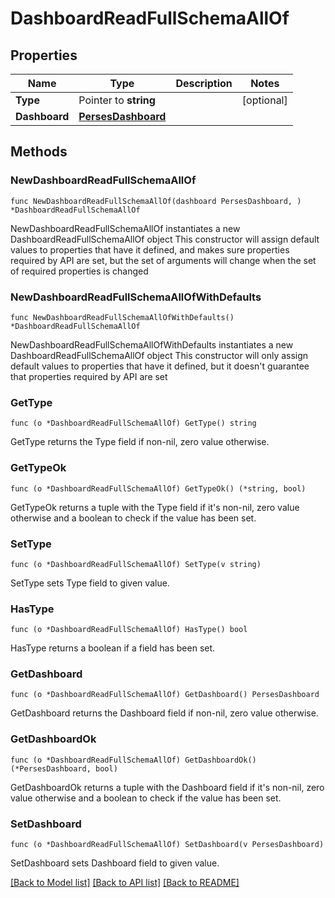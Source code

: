 # DashboardReadFullSchemaAllOf

## Properties

Name | Type | Description | Notes
------------ | ------------- | ------------- | -------------
**Type** | Pointer to **string** |  | [optional] 
**Dashboard** | [**PersesDashboard**](PersesDashboard.md) |  | 

## Methods

### NewDashboardReadFullSchemaAllOf

`func NewDashboardReadFullSchemaAllOf(dashboard PersesDashboard, ) *DashboardReadFullSchemaAllOf`

NewDashboardReadFullSchemaAllOf instantiates a new DashboardReadFullSchemaAllOf object
This constructor will assign default values to properties that have it defined,
and makes sure properties required by API are set, but the set of arguments
will change when the set of required properties is changed

### NewDashboardReadFullSchemaAllOfWithDefaults

`func NewDashboardReadFullSchemaAllOfWithDefaults() *DashboardReadFullSchemaAllOf`

NewDashboardReadFullSchemaAllOfWithDefaults instantiates a new DashboardReadFullSchemaAllOf object
This constructor will only assign default values to properties that have it defined,
but it doesn't guarantee that properties required by API are set

### GetType

`func (o *DashboardReadFullSchemaAllOf) GetType() string`

GetType returns the Type field if non-nil, zero value otherwise.

### GetTypeOk

`func (o *DashboardReadFullSchemaAllOf) GetTypeOk() (*string, bool)`

GetTypeOk returns a tuple with the Type field if it's non-nil, zero value otherwise
and a boolean to check if the value has been set.

### SetType

`func (o *DashboardReadFullSchemaAllOf) SetType(v string)`

SetType sets Type field to given value.

### HasType

`func (o *DashboardReadFullSchemaAllOf) HasType() bool`

HasType returns a boolean if a field has been set.

### GetDashboard

`func (o *DashboardReadFullSchemaAllOf) GetDashboard() PersesDashboard`

GetDashboard returns the Dashboard field if non-nil, zero value otherwise.

### GetDashboardOk

`func (o *DashboardReadFullSchemaAllOf) GetDashboardOk() (*PersesDashboard, bool)`

GetDashboardOk returns a tuple with the Dashboard field if it's non-nil, zero value otherwise
and a boolean to check if the value has been set.

### SetDashboard

`func (o *DashboardReadFullSchemaAllOf) SetDashboard(v PersesDashboard)`

SetDashboard sets Dashboard field to given value.



[[Back to Model list]](../README.md#documentation-for-models) [[Back to API list]](../README.md#documentation-for-api-endpoints) [[Back to README]](../README.md)


